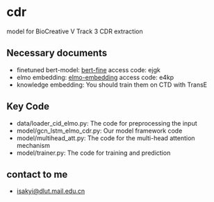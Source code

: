 # cdr
model for BioCreative V Track 3 CDR extraction

## Necessary documents
* finetuned bert-model: [bert-fine](https://pan.baidu.com/s/1qZU6B7Z1KIT03p_y1EZTVg) access code: ejgk
* elmo embedding: [elmo-embedding](https://pan.baidu.com/s/1_8q9dlCfquBwGm_-1nh2gw) access code: e4kp
* knowledge embedding: You should train them on CTD with TransE

## Key Code
* data/loader_cid_elmo.py: The code for preprocessing the input
* model/gcn_lstm_elmo_cdr.py: Our model framework code
* model/multihead_att.py: The code for the multi-head attention mechanism
* model/trainer.py: The code for training and prediction

## contact to me

* isakyi@dlut.mail.edu.cn
